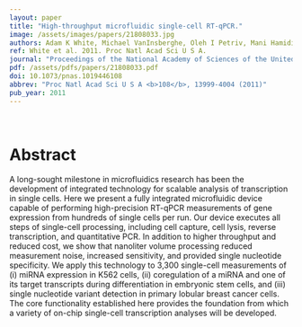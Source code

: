 ```yaml
---
layout: paper
title: "High-throughput microfluidic single-cell RT-qPCR."
image: /assets/images/papers/21808033.jpg
authors: Adam K White, Michael VanInsberghe, Oleh I Petriv, Mani Hamidi, Darek Sikorski, Marco A Marra, James Piret, Samuel Aparicio, Carl L Hansen
ref: White et al. 2011. Proc Natl Acad Sci U S A.
journal: "Proceedings of the National Academy of Sciences of the United States of America <b>108</b>, 13999-4004 (2011)"
pdf: /assets/pdfs/papers/21808033.pdf
doi: 10.1073/pnas.1019446108
abbrev: "Proc Natl Acad Sci U S A <b>108</b>, 13999-4004 (2011)"
pub_year: 2011
---
```


<br />
<div data-badge-popover="right" data-badge-type="donut" data-pmid="21808033" data-hide-no-mentions="true" class="altmetric-embed"></div>

# Abstract

A long-sought milestone in microfluidics research has been the development of integrated technology for scalable analysis of transcription in single cells. Here we present a fully integrated microfluidic device capable of performing high-precision RT-qPCR measurements of gene expression from hundreds of single cells per run. Our device executes all steps of single-cell processing, including cell capture, cell lysis, reverse transcription, and quantitative PCR. In addition to higher throughput and reduced cost, we show that nanoliter volume processing reduced measurement noise, increased sensitivity, and provided single nucleotide specificity. We apply this technology to 3,300 single-cell measurements of (i) miRNA expression in K562 cells, (ii) coregulation of a miRNA and one of its target transcripts during differentiation in embryonic stem cells, and (iii) single nucleotide variant detection in primary lobular breast cancer cells. The core functionality established here provides the foundation from which a variety of on-chip single-cell transcription analyses will be developed.

